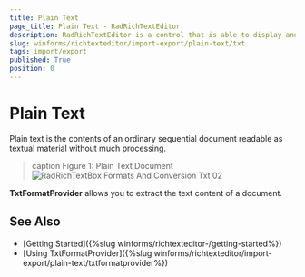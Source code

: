 ```yaml
---
title: Plain Text
page_title: Plain Text - RadRichTextEditor
description: RadRichTextEditor is a control that is able to display and edit rich-text content including formatted text arranged in pages, paragraphs, spans (runs), tables, etc. 
slug: winforms/richtexteditor/import-export/plain-text/txt
tags: import/export
published: True
position: 0
---
```


# Plain Text 

Plain text is the contents of an ordinary sequential document readable as textual material without much processing.

>caption Figure 1: Plain Text Document
![RadRichTextBox Formats And Conversion Txt 02](images/RadRichTextBox_Formats_And_Conversion_Txt_02.png)

__TxtFormatProvider__ allows you to extract the text content of a document.

## See Also

 * [Getting Started]({%slug winforms/richtexteditor-/getting-started%})
 * [Using TxtFormatProvider]({%slug winforms/richtexteditor/import-export/plain-text/txtformatprovider%})
